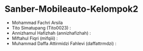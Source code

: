 # Sanber-Mobileauto-Kelompok2
- Mohammad Fachri Arsila
- Tito Simatupang (Tito0023) : 
- Annizhamul Hafizhah (annizhafizhah) : 
- Miftahul Fiqri (mifqiii) : 
- Muhammad Daffa Attirmidzi Fahlevi (daffattrmdzi) : 
